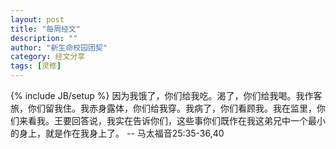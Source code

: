 ```yaml
---
layout: post
title: "每周经文"
description: ""
author: "新生命校园团契"
category: 经文分享
tags: [灵修]
---
```

{% include JB/setup %}
因为我饿了，你们给我吃。渴了，你们给我喝。我作客旅，你们留我住。我赤身露体，你们给我穿。我病了，你们看顾我。我在监里，你们来看我。王要回答说，我实在告诉你们，这些事你们既作在我这弟兄中一个最小的身上，就是作在我身上了。 -- 马太福音25:35-36,40
